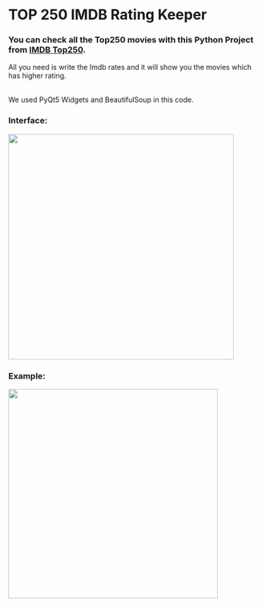 # TOP 250 IMDB Rating Keeper
### You can check all the Top250 movies with this Python Project from [IMDB Top250](https://www.imdb.com/chart/top/?ref_=nv_mv_250).<br>
All you need is write the Imdb rates and it will show you the movies which has higher rating.<br><br>

We used PyQt5 Widgets and BeautifulSoup in this code.<br>

### Interface:
<img src="https://user-images.githubusercontent.com/118076077/209668487-ad6cf340-c7da-4abe-95e1-bbd7014cd18d.png" height= 450px><br>
### Example:
<img src="https://user-images.githubusercontent.com/118076077/209668796-e3337234-4aea-4546-baa2-b967602775bd.png" width = 418px>


